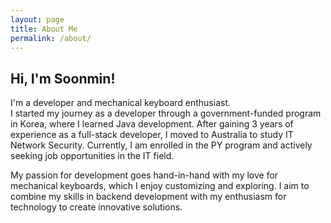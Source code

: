 ```yaml
---
layout: page
title: About Me
permalink: /about/
---
```


## Hi, I'm Soonmin!

I'm a developer and mechanical keyboard enthusiast.  
I started my journey as a developer through a government-funded program in Korea, where I learned Java development. After gaining 3 years of experience as a full-stack developer, I moved to Australia to study IT Network Security. Currently, I am enrolled in the PY program and actively seeking job opportunities in the IT field.

My passion for development goes hand-in-hand with my love for mechanical keyboards, which I enjoy customizing and exploring. I aim to combine my skills in backend development with my enthusiasm for technology to create innovative solutions.

